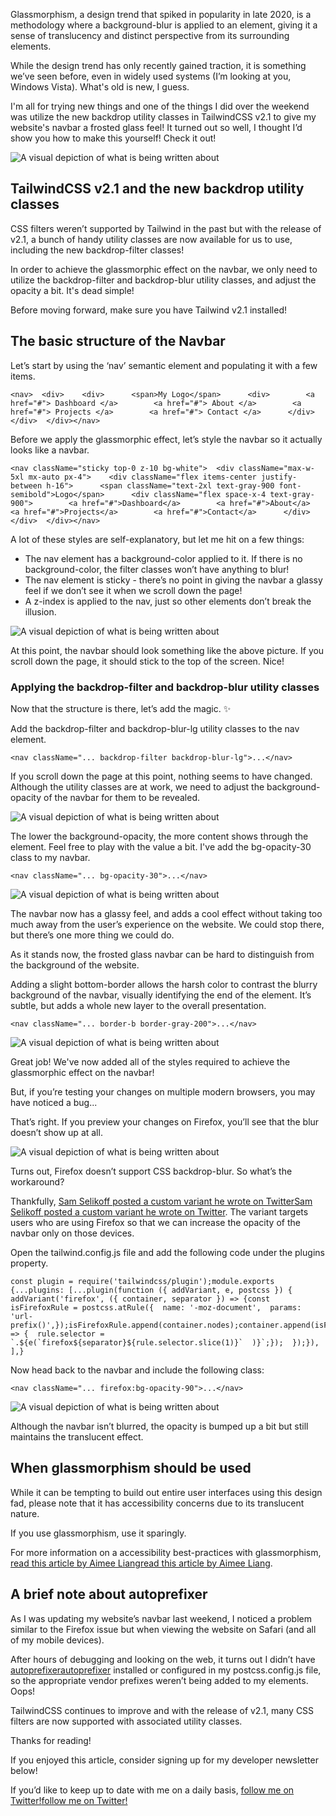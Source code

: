Glassmorphism, a design trend that spiked in popularity in late 2020, is a methodology where a background-blur is applied to an element, giving it a sense of translucency and distinct perspective from its surrounding elements.

While the design trend has only recently gained traction, it is something we’ve seen before, even in widely used systems (I’m looking at you, Windows Vista). What's old is new, I guess.

I'm all for trying new things and one of the things I did over the weekend was utilize the new backdrop utility classes in TailwindCSS v2.1 to give my website's navbar a frosted glass feel! It turned out so well, I thought I’d show you how to make this yourself! Check it out!

![A visual depiction of what is being written about](https://www.braydoncoyer.dev/_next/image?url=https%3A%2F%2Fres.craft.do%2Fuser%2Ffull%2F2f1f2003-c717-014a-0ff0-8172b22b7eda%2FED1F9B33-ABEE-419E-B096-AA8B7D398210_2&w=3840&q=75)

## TailwindCSS v2.1 and the new backdrop utility classes

CSS filters weren’t supported by Tailwind in the past but with the release of v2.1, a bunch of handy utility classes are now available for us to use, including the new backdrop-filter classes!

In order to achieve the glassmorphic effect on the navbar, we only need to utilize the backdrop-filter and backdrop-blur utility classes, and adjust the opacity a bit. It's dead simple!

Before moving forward, make sure you have Tailwind v2.1 installed!

## The basic structure of the Navbar

Let’s start by using the ‘nav’ semantic element and populating it with a few items.

```
<nav>  <div>    <div>      <span>My Logo</span>      <div>        <a href="#"> Dashboard </a>        <a href="#"> About </a>        <a href="#"> Projects </a>        <a href="#"> Contact </a>      </div>    </div>  </div></nav>
```

Before we apply the glassmorphic effect, let’s style the navbar so it actually looks like a navbar.

```
<nav className="sticky top-0 z-10 bg-white">  <div className="max-w-5xl mx-auto px-4">    <div className="flex items-center justify-between h-16">      <span className="text-2xl text-gray-900 font-semibold">Logo</span>      <div className="flex space-x-4 text-gray-900">        <a href="#">Dashboard</a>        <a href="#">About</a>        <a href="#">Projects</a>        <a href="#">Contact</a>      </div>    </div>  </div></nav>
```

A lot of these styles are self-explanatory, but let me hit on a few things:

-   The nav element has a background-color applied to it. If there is no background-color, the filter classes won’t have anything to blur!
-   The nav element is sticky - there’s no point in giving the navbar a glassy feel if we don’t see it when we scroll down the page!
-   A z-index is applied to the nav, just so other elements don’t break the illusion.

![A visual depiction of what is being written about](https://www.braydoncoyer.dev/_next/image?url=https%3A%2F%2Fres.craft.do%2Fuser%2Ffull%2F2f1f2003-c717-014a-0ff0-8172b22b7eda%2Fdoc%2F73A1CACD-6700-44EC-AA0C-EB4E3E3BD383%2F4D49D590-E1E0-4640-B777-31D4DCFD65B2_2&w=3840&q=75)

At this point, the navbar should look something like the above picture. If you scroll down the page, it should stick to the top of the screen. Nice!

### Applying the backdrop-filter and backdrop-blur utility classes

Now that the structure is there, let’s add the magic. ✨

Add the backdrop-filter and backdrop-blur-lg utility classes to the nav element.

```
<nav className="... backdrop-filter backdrop-blur-lg">...</nav>
```

If you scroll down the page at this point, nothing seems to have changed. Although the utility classes are at work, we need to adjust the background-opacity of the navbar for them to be revealed.

![A visual depiction of what is being written about](https://www.braydoncoyer.dev/_next/image?url=https%3A%2F%2Fres.craft.do%2Fuser%2Ffull%2F2f1f2003-c717-014a-0ff0-8172b22b7eda%2Fdoc%2F73A1CACD-6700-44EC-AA0C-EB4E3E3BD383%2FB18BBAC5-AAD6-47EF-91A0-BB5165CD4271_2&w=3840&q=75)

The lower the background-opacity, the more content shows through the element. Feel free to play with the value a bit. I've add the bg-opacity-30 class to my navbar.

```
<nav className="... bg-opacity-30">...</nav>
```

![A visual depiction of what is being written about](https://www.braydoncoyer.dev/_next/image?url=https%3A%2F%2Fres.craft.do%2Fuser%2Ffull%2F2f1f2003-c717-014a-0ff0-8172b22b7eda%2Fdoc%2F73A1CACD-6700-44EC-AA0C-EB4E3E3BD383%2F733D4B37-8CC1-476E-BF19-101B2F52BF44_2&w=3840&q=75)

The navbar now has a glassy feel, and adds a cool effect without taking too much away from the user’s experience on the website. We could stop there, but there’s one more thing we could do.

As it stands now, the frosted glass navbar can be hard to distinguish from the background of the website.

Adding a slight bottom-border allows the harsh color to contrast the blurry background of the navbar, visually identifying the end of the element. It’s subtle, but adds a whole new layer to the overall presentation.

```
<nav className="... border-b border-gray-200">...</nav>
```

![A visual depiction of what is being written about](https://www.braydoncoyer.dev/_next/image?url=https%3A%2F%2Fres.craft.do%2Fuser%2Ffull%2F2f1f2003-c717-014a-0ff0-8172b22b7eda%2Fdoc%2F73A1CACD-6700-44EC-AA0C-EB4E3E3BD383%2F7CB12B25-8D55-435E-9D3D-F2646E54BE63_2&w=3840&q=75)

Great job! We've now added all of the styles required to achieve the glassmorphic effect on the navbar!

But, if you’re testing your changes on multiple modern browsers, you may have noticed a bug...

That’s right. If you preview your changes on Firefox, you’ll see that the blur doesn’t show up at all.

![A visual depiction of what is being written about](https://www.braydoncoyer.dev/_next/image?url=https%3A%2F%2Fres.craft.do%2Fuser%2Ffull%2F2f1f2003-c717-014a-0ff0-8172b22b7eda%2Fdoc%2F73A1CACD-6700-44EC-AA0C-EB4E3E3BD383%2FE54FB8D7-1DFA-436C-8E02-A08A89878166_2&w=3840&q=75)

Turns out, Firefox doesn’t support CSS backdrop-blur. So what’s the workaround?

Thankfully, [Sam Selikoff posted a custom variant he wrote on Twitter](https://twitter.com/samselikoff/status/1383087435609993221)[Sam Selikoff posted a custom variant he wrote on Twitter](https://twitter.com/samselikoff/status/1383087435609993221). The variant targets users who are using Firefox so that we can increase the opacity of the navbar only on those devices.

Open the tailwind.config.js file and add the following code under the plugins property.

```
const plugin = require('tailwindcss/plugin');module.exports {...plugins: [...plugin(function ({ addVariant, e, postcss }) {  addVariant('firefox', ({ container, separator }) => {const isFirefoxRule = postcss.atRule({  name: '-moz-document',  params: 'url-prefix()',});isFirefoxRule.append(container.nodes);container.append(isFirefoxRule);isFirefoxRule.walkRules((rule) => {  rule.selector = `.${e(`firefox${separator}${rule.selector.slice(1)}`  )}`;});  });}),  ],}
```

Now head back to the navbar and include the following class:

```
<nav className="... firefox:bg-opacity-90">...</nav>
```

![A visual depiction of what is being written about](https://www.braydoncoyer.dev/_next/image?url=https%3A%2F%2Fres.craft.do%2Fuser%2Ffull%2F2f1f2003-c717-014a-0ff0-8172b22b7eda%2Fdoc%2F73A1CACD-6700-44EC-AA0C-EB4E3E3BD383%2F8A5ED97B-43A5-4EF5-9D4A-E303E7E02DCC_2&w=3840&q=75)

Although the navbar isn’t blurred, the opacity is bumped up a bit but still maintains the translucent effect.

## When glassmorphism should be used

While it can be tempting to build out entire user interfaces using this design fad, please note that it has accessibility concerns due to its translucent nature.

If you use glassmorphism, use it sparingly.

For more information on a accessibility best-practices with glassmorphism, [read this article by Aimee Liang](https://bootcamp.uxdesign.cc/how-to-make-glassmorphism-more-accessible-9121d816004c)[read this article by Aimee Liang](https://bootcamp.uxdesign.cc/how-to-make-glassmorphism-more-accessible-9121d816004c).

## A brief note about autoprefixer

As I was updating my website’s navbar last weekend, I noticed a problem similar to the Firefox issue but when viewing the website on Safari (and all of my mobile devices).

After hours of debugging and looking on the web, it turns out I didn’t have [autoprefixer](https://www.npmjs.com/package/autoprefixer)[autoprefixer](https://www.npmjs.com/package/autoprefixer) installed or configured in my postcss.config.js file, so the appropriate vendor prefixes weren’t being added to my elements. Oops!

TailwindCSS continues to improve and with the release of v2.1, many CSS filters are now supported with associated utility classes.

Thanks for reading!

If you enjoyed this article, consider signing up for my developer newsletter below!

If you’d like to keep up to date with me on a daily basis, [follow me on Twitter!](https://twitter.com/BraydonCoyer)[follow me on Twitter!](https://twitter.com/BraydonCoyer)
